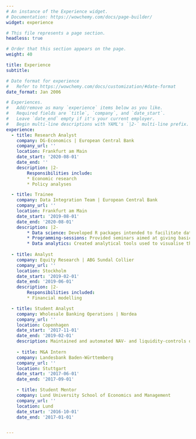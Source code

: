 ```yaml
---
# An instance of the Experience widget.
# Documentation: https://wowchemy.com/docs/page-builder/
widget: experience

# This file represents a page section.
headless: true

# Order that this section appears on the page.
weight: 40

title: Experience
subtitle:

# Date format for experience
#   Refer to https://wowchemy.com/docs/customization/#date-format
date_format: Jan 2006

# Experiences.
#   Add/remove as many `experience` items below as you like.
#   Required fields are `title`, `company`, and `date_start`.
#   Leave `date_end` empty if it's your current employer.
#   Begin multi-line descriptions with YAML's `|2-` multi-line prefix.
experience:
  - title: Research Analyst 
    company: DG-Economics | European Central Bank 
    company_url: ''
    location: Frankfurt am Main
    date_start: '2020-08-01'
    date_end: ''
    description: |2-
        Responsibilities include:
        * Economic research
        * Policy analyses

  - title: Trainee 
    company: Data Integration Team | European Central Bank
    company_url: ''
    location: Frankfurt am Main
    date_start: '2019-08-01'
    date_end: '2020-08-01'
    description: |2-
        * Data science: Developed R packages intended to facilitate data retrieval and  data visualisation.
        * Programming-sessions: Provided seminars aimed at giving basic grounding in the use of modern data and programming tools for colleagues at ECB.
        * Data analytics: Created analytical tools used to visualise the latest economic developments.
        
  - title: Analyst 
    company: Equity Research | ABG Sundal Collier 
    company_url: ''
    location: Stockholm
    date_start: '2019-02-01'
    date_end: '2019-06-01'
    description: |2-
        Responsibilities included:
        * Financial modelling

  - title: Student Analyst 
    company: Wholesale Banking Operations | Nordea 
    company_url: ''
    location: Copenhagen
    date_start: '2017-11-01'
    date_end: '2019-02-01'
    description: Maintained and automated NAV- and liquidity-controls on Danish investment funds.
  
    - title: M&A Intern
    company: Landesbank Baden-Württemberg 
    company_url: ''
    location: Stuttgart
    date_start: '2017-06-01'
    date_end: '2017-09-01'

    - title: Student Mentor
    company: Lund University School of Economics and Management  
    company_url: ''
    location: Lund
    date_start: '2016-10-01'
    date_end: '2017-01-01'


---
```

